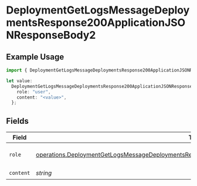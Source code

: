 # DeploymentGetLogsMessageDeploymentsResponse200ApplicationJSONResponseBody2

## Example Usage

```typescript
import { DeploymentGetLogsMessageDeploymentsResponse200ApplicationJSONResponseBody2 } from "@orq-ai/node/models/operations";

let value:
  DeploymentGetLogsMessageDeploymentsResponse200ApplicationJSONResponseBody2 = {
    role: "user",
    content: "<value>",
  };
```

## Fields

| Field                                                                                                                                                                                                                    | Type                                                                                                                                                                                                                     | Required                                                                                                                                                                                                                 | Description                                                                                                                                                                                                              |
| ------------------------------------------------------------------------------------------------------------------------------------------------------------------------------------------------------------------------ | ------------------------------------------------------------------------------------------------------------------------------------------------------------------------------------------------------------------------ | ------------------------------------------------------------------------------------------------------------------------------------------------------------------------------------------------------------------------ | ------------------------------------------------------------------------------------------------------------------------------------------------------------------------------------------------------------------------ |
| `role`                                                                                                                                                                                                                   | [operations.DeploymentGetLogsMessageDeploymentsResponse200ApplicationJSONResponseBodyData4EvalsRole](../../models/operations/deploymentgetlogsmessagedeploymentsresponse200applicationjsonresponsebodydata4evalsrole.md) | :heavy_check_mark:                                                                                                                                                                                                       | The role of the prompt message                                                                                                                                                                                           |
| `content`                                                                                                                                                                                                                | *string*                                                                                                                                                                                                                 | :heavy_check_mark:                                                                                                                                                                                                       | N/A                                                                                                                                                                                                                      |